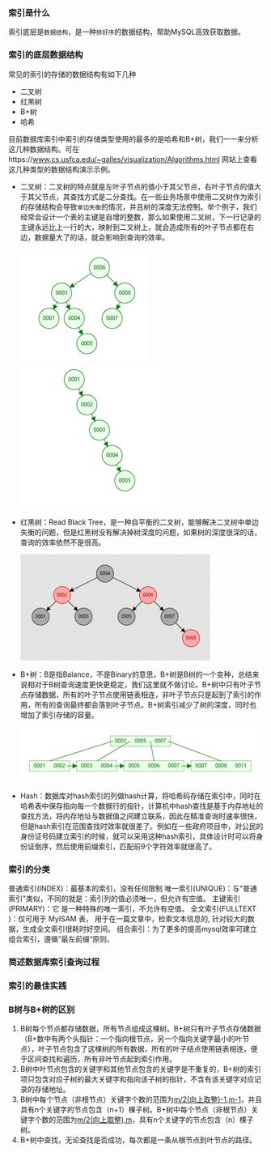 ### 索引是什么
索引底层是`数据结构`，是一种`排好序`的数据结构，帮助MySQL高效获取数据。

### 索引的底层数据结构
常见的索引的存储的数据结构有如下几种
* 二叉树
* 红黑树
* B+树
* 哈希

目前数据库索引中索引的存储类型使用的最多的是哈希和B+树，我们一一来分析这几种数据结构。可在https://www.cs.usfca.edu/~galles/visualization/Algorithms.html 网站上查看这几种类型的数据结构演示示例。
* 二叉树：二叉树的特点就是左叶子节点的值小于其父节点，右叶子节点的值大于其父节点，其查找方式是二分查找。在一些业务场景中使用二叉树作为索引的存储结构会导致`单边失衡`的情况，并且树的深度无法控制。举个例子，我们经常会设计一个表的主键是自增的整数，那么如果使用二叉树，下一行记录的主键永远比上一行的大，映射到二叉树上，就会造成所有的叶子节点都在右边，数据量大了的话，就会影响到查询的效率。

    ![](../img/binary-tree.PNG)![](../img/binary-tree-no-balance.PNG)
* 红黑树：Read Black Tree，是一种自平衡的二叉树，能够解决二叉树中单边失衡的问题，但是红黑树没有解决掉树深度的问题，如果树的深度很深的话，查询的效率依然不是很高。

    ![](../img/read-black-tree.png)
* B+树：B是指Balance，不是Binary的意思，B+树是B树的一个变种，总结来说相对于B树查询速度更快更稳定，我们这里就不做讨论。B+树中只有叶子节点存储数据，所有的叶子节点使用链表相连，非叶子节点只是起到了索引的作用，所有的查询最终都会落到叶子节点。B+树索引减少了树的深度，同时也增加了索引存储的容量。

    ![](../img/b+tree.png)
* Hash：数据库对hash索引的列做hash计算，将哈希码存储在索引中，同时在哈希表中保存指向每一个数据行的指针，计算机中hash查找是基于内存地址的查找方法，将内存地址与数据值之间建立联系，因此在精准查询时速率很快，但是hash索引在范围查找时效率就很差了。例如在一些政府项目中，对公民的身份证号码建立索引的时候，就可以采用这种hash索引，具体设计时可以将身份证倒序，然后使用前缀索引，匹配前9个字符效率就很高了。

### 索引的分类
普通索引(INDEX)：最基本的索引，没有任何限制
唯一索引(UNIQUE)：与"普通索引"类似，不同的就是：索引列的值必须唯一，但允许有空值。
主键索引(PRIMARY)：它 是一种特殊的唯一索引，不允许有空值。
全文索引(FULLTEXT )：仅可用于 MyISAM 表， 用于在一篇文章中，检索文本信息的, 针对较大的数据，生成全文索引很耗时好空间。
组合索引：为了更多的提高mysql效率可建立组合索引，遵循”最左前缀“原则。

### 简述数据库索引查询过程


### 索引的最佳实践


### B树与B+树的区别
1. B树每个节点都存储数据，所有节点组成这棵树。B+树只有叶子节点存储数据（B+数中有两个头指针：一个指向根节点，另一个指向关键字最小的叶节点），叶子节点包含了这棵树的所有数据，所有的叶子结点使用链表相连，便于区间查找和遍历，所有非叶节点起到索引作用。
2. B树中叶节点包含的关键字和其他节点包含的关键字是不重复的，B+树的索引项只包含对应子树的最大关键字和指向该子树的指针，不含有该关键字对应记录的存储地址。
3. B树中每个节点（非根节点）关键字个数的范围为[m/2(向上取整)-1,m-1](根节点为[1,m-1])，并且具有n个关键字的节点包含（n+1）棵子树。B+树中每个节点（非根节点）关键字个数的范围为[m/2(向上取整),m](根节点为[1,m])，具有n个关键字的节点包含（n）棵子树。
4. B+树中查找，无论查找是否成功，每次都是一条从根节点到叶节点的路径。
